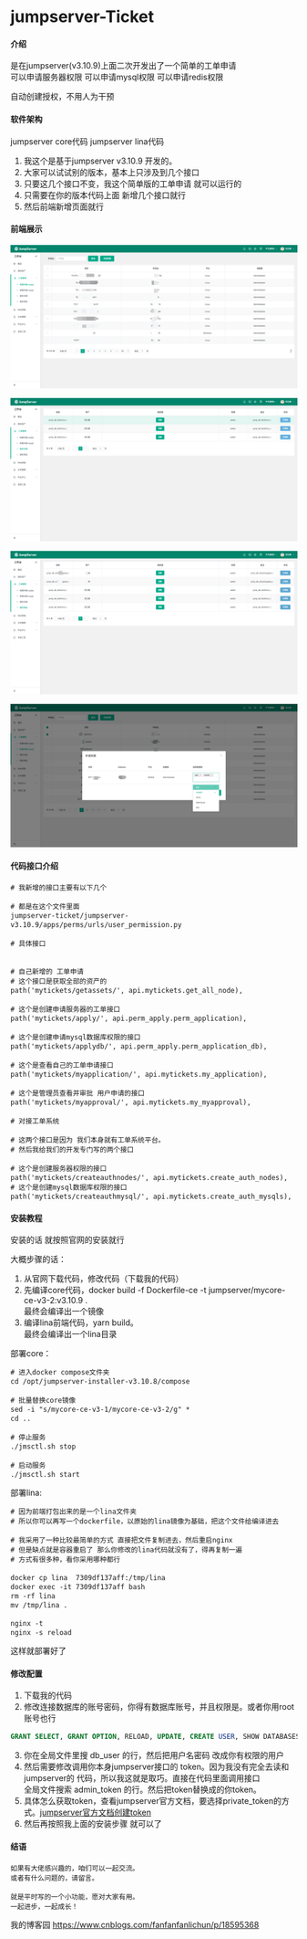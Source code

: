 # jumpserver-Ticket

#### 介绍
是在jumpserver(v3.10.9)上面二次开发出了一个简单的工单申请\
可以申请服务器权限
可以申请mysql权限
可以申请redis权限

自动创建授权，不用人为干预

#### 软件架构
jumpserver core代码
jumpserver lina代码

1. 我这个是基于jumpserver v3.10.9 开发的。
2. 大家可以试试别的版本，基本上只涉及到几个接口
3. 只要这几个接口不变，我这个简单版的工单申请 就可以运行的
4. 只需要在你的版本代码上面 新增几个接口就行
5. 然后前端新增页面就行


#### 前端展示
![1](readme-img/1.png)

![1](readme-img/2.png)

![1](readme-img/3.png)

![1](readme-img/4.png)


#### 代码接口介绍
```shell
# 我新增的接口主要有以下几个

# 都是在这个文件里面
jumpserver-ticket/jumpserver-v3.10.9/apps/perms/urls/user_permission.py

# 具体接口


# 自己新增的 工单申请
# 这个接口是获取全部的资产的 
path('mytickets/getassets/', api.mytickets.get_all_node),

# 这个是创建申请服务器的工单接口
path('mytickets/apply/', api.perm_apply.perm_application),

# 这个是创建申请mysql数据库权限的接口
path('mytickets/applydb/', api.perm_apply.perm_application_db),

# 这个是查看自己的工单申请接口
path('mytickets/myapplication/', api.mytickets.my_application),

# 这个是管理员查看并审批 用户申请的接口
path('mytickets/myapproval/', api.mytickets.my_myapproval),

# 对接工单系统

# 这两个接口是因为 我们本身就有工单系统平台。
# 然后我给我们的开发专门写的两个接口

# 这个是创建服务器权限的接口
path('mytickets/createauthnodes/', api.mytickets.create_auth_nodes),
# 这个是创建mysql数据库权限的接口
path('mytickets/createauthmysql/', api.mytickets.create_auth_mysqls),
```




#### 安装教程

安装的话 就按照官网的安装就行

大概步骤的话：

1. 从官网下载代码，修改代码（下载我的代码）
2. 先编译core代码，docker build -f Dockerfile-ce -t jumpserver/mycore-ce-v3-2:v3.10.9 .\
    最终会编译出一个镜像
3. 编译lina前端代码，yarn build。\
    最终会编译出一个lina目录

部署core：

```shell
# 进入docker compose文件夹
cd /opt/jumpserver-installer-v3.10.8/compose

# 批量替换core镜像
sed -i "s/mycore-ce-v3-1/mycore-ce-v3-2/g" *
cd ..

# 停止服务
./jmsctl.sh stop

# 启动服务
./jmsctl.sh start
```


部署lina:

```shell
# 因为前端打包出来的是一个lina文件夹
# 所以你可以再写一个dockerfile，以原始的lina镜像为基础，把这个文件给编译进去

# 我采用了一种比较最简单的方式 直接把文件复制进去，然后重启nginx
# 但是缺点就是容器重启了 那么你修改的lina代码就没有了，得再复制一遍
# 方式有很多种，看你采用哪种都行

docker cp lina  7309df137aff:/tmp/lina
docker exec -it 7309df137aff bash
rm -rf lina
mv /tmp/lina .

nginx -t
nginx -s reload
```

这样就部署好了


#### 修改配置

1. 下载我的代码
2. 修改连接数据库的账号密码，你得有数据库账号，并且权限是。或者你用root账号也行
```sql
GRANT SELECT, GRANT OPTION, RELOAD, UPDATE, CREATE USER, SHOW DATABASES ON *.* TO 'xxx'@'xxx';
```
3. 你在全局文件里搜 db_user 的行，然后把用户名密码 改成你有权限的用户
4. 然后需要修改调用你本身jumpserver接口的 token。因为我没有完全去读和jumpserver的 代码，所以我这就是取巧。直接在代码里面调用接口\
全局文件搜索 admin_token 的行。然后把token替换成的你token。
5. 具体怎么获取token，查看jumpserver官方文档，要选择private_token的方式。[jumpserver官方文档创建token](https://docs.jumpserver.org/zh/v4/dev/rest_api/#2-api)
6. 然后再按照我上面的安装步骤 就可以了


#### 结语
```
如果有大佬感兴趣的，咱们可以一起交流。
或者有什么问题的，请留言。

就是平时写的一个小功能，愿对大家有用。
一起进步，一起成长！
```

我的博客园
https://www.cnblogs.com/fanfanfanlichun/p/18595368
